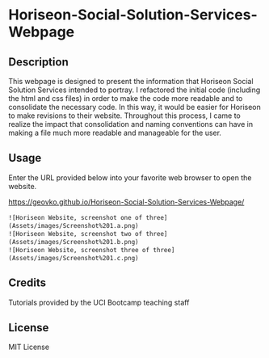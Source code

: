 # Horiseon-Social-Solution-Services-Webpage

## Description

This webpage is designed to present the information that Horiseon Social Solution Services intended to portray. I refactored the initial code (including the html and css files) in order to make the code more readable and to consolidate the necessary code. In this way, it would be easier for Horiseon to make revisions to their website. Throughout this process, I came to realize the impact that consolidation and naming conventions can have in making a file much more readable and manageable for the user.

## Usage

Enter the URL provided below into your favorite web browser to open the website. 

https://geovko.github.io/Horiseon-Social-Solution-Services-Webpage/

    ![Horiseon Website, screenshot one of three](Assets/images/Screenshot%201.a.png)
    ![Horiseon Website, screenshot two of three](Assets/images/Screenshot%201.b.png)
    ![Horiseon Website, screenshot three of three](Assets/images/Screenshot%201.c.png)

## Credits

Tutorials provided by the UCI Bootcamp teaching staff

## License

MIT License
